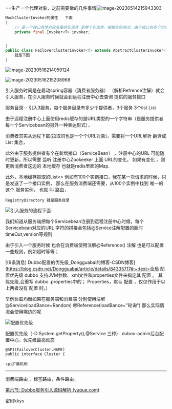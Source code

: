 ==生产一个代理对象，之前需要做的几件事情![image-20230514215943303](D:\音乐图片\typora图片\image-20230514215943303.png)



```java
MockClusterInvoker的属性   下面
{
    // 是一个接口具体对应变量的实现类 是哪个实现类，根据实际情况，由于接口有多个实现类
    private final Invoker<T> invoker;


}
public class FailoverClusterInvoker<T> extends AbstractClusterInvoker<T> {
    就是下图
}

```



![image-20230516214059124](D:\音乐图片\typora图片\image-20230516214059124.png)





![image-20230516215208968](D:\音乐图片\typora图片\image-20230516215208968.png)





引入服务时间是在启动spring容器（消费者服务器） （解析Refrence注解）就会引入服务，在引入服务时候就会到远程注册中心去查询 提供的服务接口



服务目录-- 引入3服务，每个服务目录有多少个提供者，3个服务 3个list<Invoker>  List<DubboInvoker>



由于远程注册中心上面使用redis缓存的是URL类型的一个字符串（是服务提供者每一个Servicebean的另外一种表达形式），

消费者其实从远程下载(拉取的也是一个个URL对象)，需要将一个URL解析 翻译成 List<DubboInvoker>   集合，

此外由于服务提供者有个在新增接口（ServiceBean） ，注册中心的URL 可能随时更新，所以需要 监听 注册中心Zookeeker 上面 URL的变化， 如果有变化 ，则更新消费者这边的 本地缓存 也就是redis里面的Map.

此外，本地缓存抓取的List<>  例如有100个实例接口，我在某一次请求的时候，只是发送了一个接口实例， 那么在服务消费端还需要，从100个实例中找到 唯一的这个 服务实例， 也就 叫 路由，

```
RegistryDirectory 就是服务目录
```

![引入服务的流程下面](D:\音乐图片\typora图片\image-20230516221605615.png)





我们知道从服务端把每个Servicebean注册到远程注册中心时候，每个Servicebean对应的URL 字符的拼接会包括@Service注解配置的超时timeOut,version等规则

由于引入一个服务时候  也会在消费端使用注解@Reference()  注解 也是可以配置一些规则，例如超时等等；



 [(9条消息) Dubbo配置的优先级_Dongguabai的博客-CSDN博客](https://blog.csdn.net/Dongguabai/article/details/84335717#:~:text=全局 配置优先级 dubbo 支持JVM参数、xml文件和properties文件来指定其 配置 。 其 优先级,会重写 dubbo .properties中的； Properties，默认 配置 ，仅仅作用于以上两者没有 配置 时。)



举例负载均衡如果在服务端和消费端   分别使用注解@Service(loadBance=Random)  @Reference(loadBance="轮询")    那么实际情况会使用哪边的呢

 



![配置优先级](D:\音乐图片\typora图片\image-20230517202801260.png)





配置优先级（-D  System.getProperty(),@Service  三种）  duboo-admin后台配置中心，优先级最高动态





```
@SPI(FailoverCluster.NAME)
public interface Cluster {

spi扩展机制
```

---



消费端路由； 标签路由，条件路由，







[第六节: Dubbo服务引入源码解析 (yuque.com)](https://www.yuque.com/renyong-jmovm/rfwlqe/dm83cc#8Drwg)

密码kkys